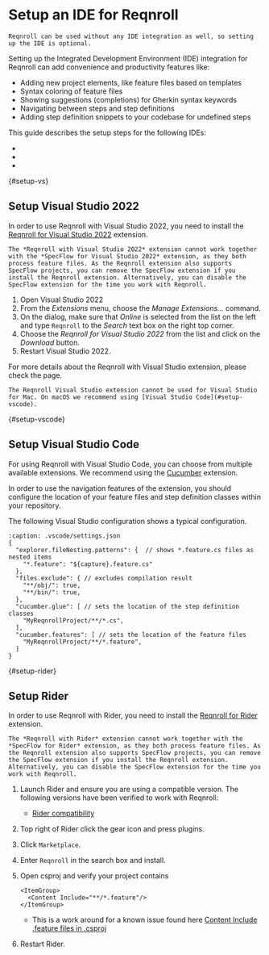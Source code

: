 # Setup an IDE for Reqnroll

```{tip}
Reqnroll can be used without any IDE integration as well, so setting up the IDE is optional.
```

Setting up the Integrated Development Environment (IDE) integration for Reqnroll can add convenience and productivity features like:

* Adding new project elements, like feature files based on templates
* Syntax coloring of feature files
* Showing suggestions (completions) for Gherkin syntax keywords
* Navigating between steps and step definitions
* Adding step definition snippets to your codebase for undefined steps

This guide describes the setup steps for the following IDEs:

* [](#setup-vs)
* [](#setup-vscode)
* [](#setup-rider)

{#setup-vs}
## Setup Visual Studio 2022

In order to use Reqnroll with Visual Studio 2022, you need to install the [Reqnroll for Visual Studio 2022](https://go.reqnroll.net/vs2022-extension) extension.

```{warning}
The *Reqnroll with Visual Studio 2022* extension cannot work together with the *SpecFlow for Visual Studio 2022* extension, as they both process feature files. As the Reqnroll extension also supports SpecFlow projects, you can remove the SpecFlow extension if you install the Reqnroll extension. Alternatively, you can disable the SpecFlow extension for the time you work with Reqnroll. 
```

1. Open Visual Studio 2022
2. From the *Extensions* menu, choose the *Manage Extensions...* command.
3. On the dialog, make sure that *Online* is selected from the list on the left and type `Reqnroll` to the *Search* text box on the right top corner.
4. Choose the *Reqnroll for Visual Studio 2022* from the list and click on the *Download* button.
5. Restart Visual Studio 2022.

For more details about the Reqnroll with Visual Studio extension, please check the [](../ide-integrations/visual-studio/index) page.

```{hint}
The Reqnroll Visual Studio extension cannot be used for Visual Studio for Mac. On macOS we recommend using [Visual Studio Code](#setup-vscode).
```

{#setup-vscode}
## Setup Visual Studio Code

For using Reqnroll with Visual Studio Code, you can choose from multiple available extensions. We recommend using the [Cucumber](https://marketplace.visualstudio.com/items?itemName=CucumberOpen.cucumber-official) extension.

In order to use the navigation features of the extension, you should configure the location of your feature files and step definition classes within your repository.

The following Visual Studio configuration shows a typical configuration.

```{code-block} json
:caption: .vscode/settings.json
{
  "explorer.fileNesting.patterns": {  // shows *.feature.cs files as nested items
    "*.feature": "${capture}.feature.cs"
  },
  "files.exclude": { // excludes compilation result
    "**/obj/": true,
    "**/bin/": true,
  },
  "cucumber.glue": [ // sets the location of the step definition classes
    "MyReqnrollProject/**/*.cs",
  ],
  "cucumber.features": [ // sets the location of the feature files
    "MyReqnrollProject/**/*.feature",
  ]
}
```

{#setup-rider}
## Setup Rider

In order to use Reqnroll with Rider, you need to install the [Reqnroll for Rider](https://plugins.jetbrains.com/plugin/24012-reqnroll-for-rider) extension.

```{warning}
The *Reqnroll with Rider* extension cannot work together with the *SpecFlow for Rider* extension, as they both process feature files. As the Reqnroll extension also supports SpecFlow projects, you can remove the SpecFlow extension if you install the Reqnroll extension. Alternatively, you can disable the SpecFlow extension for the time you work with Reqnroll. 
```

1. Launch Rider and ensure you are using a compatible version. The following versions have been verified to work with Reqnroll:
    - [Rider compatibility](https://plugins.jetbrains.com/plugin/24012-reqnroll-for-rider/versions)
2. Top right of Rider click the gear icon and press plugins.
3. Click `Marketplace`. 
4. Enter `Reqnroll` in the search box and install.
5. Open csproj and verify your project contains 
    ```
    <ItemGroup>
      <Content Include="**/*.feature"/>
    </ItemGroup>
    ```
   - This is a work around for a known issue found here [Content Include .feature files in .csproj](https://github.com/reqnroll/Reqnroll.Rider/issues/1)  
  
6. Restart Rider.

